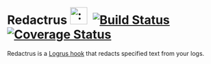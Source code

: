# Redactrus <img src="http://i.imgur.com/nHsZvo9.png" width="40" height="40" alt=":walrus:" class="emoji" title=":walrus:"/>&nbsp; [![Build Status](https://travis-ci.org/whuang8/redactrus.svg?branch=master)](https://travis-ci.org/whuang8/redactrus)&nbsp;[![Coverage Status](https://coveralls.io/repos/github/whuang8/redactrus/badge.svg)](https://coveralls.io/github/whuang8/redactrus)
Redactrus is a [Logrus hook](https://github.com/sirupsen/logrus#hooks) that redacts specified text from your logs.
